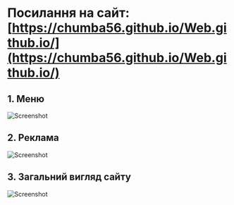 # Посилання на сайт: [https://chumba56.github.io/Web.github.io/](https://chumba56.github.io/Web.github.io/)
## 1. Меню
![Screenshot](https://github.com/user-attachments/assets/8d61032e-2316-473e-b52b-a9a43bd2f33f)
## 2. Реклама
![Screenshot](https://github.com/user-attachments/assets/5ac5738b-3623-4178-9115-348792d44fb2)
## 3. Загальний вигляд сайту
![Screenshot](https://github.com/user-attachments/assets/b1fcf369-f5c7-4546-979c-b995cc6907da)


